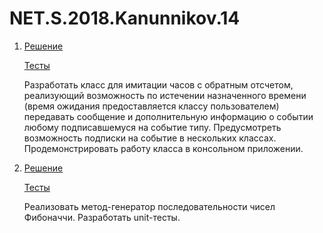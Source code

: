 # NET.S.2018.Kanunnikov.14


1)  [Решение](https://github.com/Ronimeister/NET.S.2018.Kanunnikov.14/tree/master/TimerImitation)

    [Тесты](https://github.com/Ronimeister/NET.S.2018.Kanunnikov.14/tree/master/TimerConsoleTests)


    Разработать класс для имитации часов с обратным отсчетом, реализующий возможность по истечении назначенного времени (время ожидания предоставляется классу пользователем) передавать сообщение и дополнительную информацию о событии любому подписавшемуся на событие типу. Предусмотреть возможность подписки на событие в нескольких классах. Продемонстрировать работу класса в консольном приложении.


2) [Решение](https://github.com/Ronimeister/NET.S.2018.Kanunnikov.14/tree/master/Fibonacci)

   [Тесты](https://github.com/Ronimeister/NET.S.2018.Kanunnikov.14/tree/master/FibonacciTests)


   Реализовать метод-генератор последовательности чисел Фибоначчи. Разработать unit-тесты.
